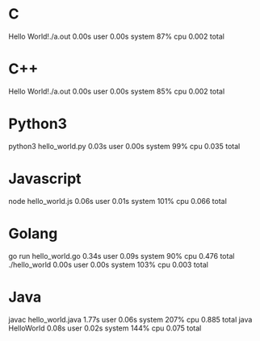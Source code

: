 # C
Hello World!./a.out  0.00s user 0.00s system 87% cpu 0.002 total

# C++
Hello World!./a.out  0.00s user 0.00s system 85% cpu 0.002 total

# Python3
python3 hello_world.py  0.03s user 0.00s system 99% cpu 0.035 total

# Javascript
node hello_world.js  0.06s user 0.01s system 101% cpu 0.066 total

# Golang
go run hello_world.go  0.34s user 0.09s system 90% cpu 0.476 total
./hello_world  0.00s user 0.00s system 103% cpu 0.003 total

# Java
javac hello_world.java  1.77s user 0.06s system 207% cpu 0.885 total
java HelloWorld  0.08s user 0.02s system 144% cpu 0.075 total

